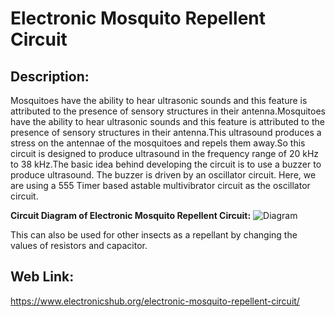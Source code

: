 # Electronic Mosquito Repellent Circuit
## Description:
Mosquitoes have the ability to hear ultrasonic sounds and this feature is attributed to the presence of sensory structures in their antenna.Mosquitoes have the ability to hear ultrasonic sounds and this feature is attributed to the presence of sensory structures in their antenna.This ultrasound produces a stress on the antennae of the mosquitoes and repels them away.So this circuit is designed to produce ultrasound in the frequency range of 20 kHz to 38 kHz.The basic idea behind developing the circuit is to use a buzzer to produce ultrasound. The buzzer is driven by an oscillator circuit. Here, we are using a 555 Timer based astable multivibrator circuit as the oscillator circuit.


__Circuit Diagram of Electronic Mosquito Repellent Circuit:__
![Diagram](https://www.electronicshub.org/wp-content/uploads/2014/02/Electronic-Mosquito-Repellent-Circuit-Diagram.jpg)



This can also be used for other insects as a repellant by changing the values of resistors and capacitor.

## Web Link:
https://www.electronicshub.org/electronic-mosquito-repellent-circuit/
